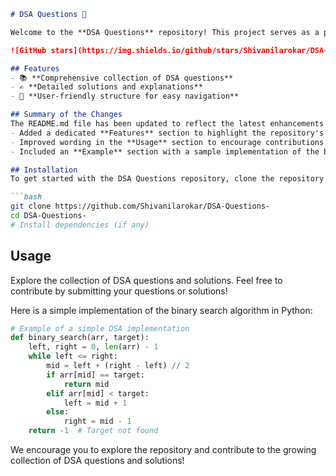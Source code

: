```markdown
# DSA Questions 🚀

Welcome to the **DSA Questions** repository! This project serves as a platform for developers and learners to practice and enhance their skills in Data Structures and Algorithms (DSA). This repository is designed to help you improve your understanding of various data structures and algorithms through a collection of questions and solutions.

![GitHub stars](https://img.shields.io/github/stars/Shivanilarokar/DSA-Questions-?style=social) ![Forks](https://img.shields.io/github/forks/Shivanilarokar/DSA-Questions-?style=social)

## Features
- 📚 **Comprehensive collection of DSA questions**
- ✍️ **Detailed solutions and explanations**
- 📂 **User-friendly structure for easy navigation**

## Summary of the Changes
The README.md file has been updated to reflect the latest enhancements in the repository:
- Added a dedicated **Features** section to highlight the repository's offerings.
- Improved wording in the **Usage** section to encourage contributions.
- Included an **Example** section with a sample implementation of the binary search algorithm.

## Installation
To get started with the DSA Questions repository, clone the repository and install the necessary dependencies:

```bash
git clone https://github.com/Shivanilarokar/DSA-Questions-
cd DSA-Questions-
# Install dependencies (if any)
```

## Usage
Explore the collection of DSA questions and solutions. Feel free to contribute by submitting your questions or solutions!

Here is a simple implementation of the binary search algorithm in Python:

```python
# Example of a simple DSA implementation
def binary_search(arr, target):
    left, right = 0, len(arr) - 1
    while left <= right:
        mid = left + (right - left) // 2
        if arr[mid] == target:
            return mid
        elif arr[mid] < target:
            left = mid + 1
        else:
            right = mid - 1
    return -1  # Target not found
```

We encourage you to explore the repository and contribute to the growing collection of DSA questions and solutions!
```